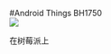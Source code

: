 #Android Things BH1750   
[![](https://jitpack.io/v/gaojulong/AndroidThingsBH1750.svg)](https://jitpack.io/#gaojulong/AndroidThingsBH1750)

在树莓派上
